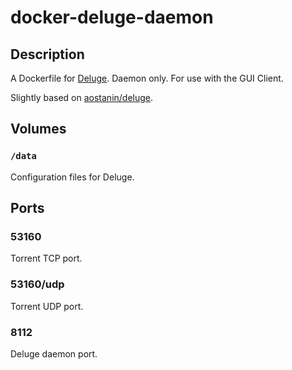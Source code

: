 # docker-deluge-daemon

## Description

A Dockerfile for [Deluge](http://deluge-torrent.org/). Daemon only. For use with the GUI Client.

Slightly based on [aostanin/deluge](https://registry.hub.docker.com/u/aostanin/deluge/).

## Volumes

### `/data`

Configuration files for Deluge.

## Ports

### 53160

Torrent TCP port.

### 53160/udp

Torrent UDP port.

### 8112

Deluge daemon port.
